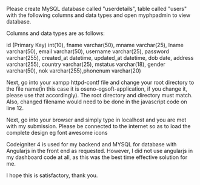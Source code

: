 Please create MySQL database called "userdetails", table called "users" with the following columns and data types and open myphpadmin to view database.

Columns and data types are as follows:

id (Primary	Key) int(10),	fname	varchar(50),	mname	varchar(25),	lname	varchar(50),	email	varchar(50),	username	varchar(25),	password	varchar(255),	created_at	datetime,	updated_at	datetime,	dob	date,	address	varchar(255),	country	varchar(25),	mstatus	varchar(18),	gender	varchar(50),	nok	varchar(255),phonenum	varchar(20)

Next, go into your xampp httpd-contf file and change your root directory to the file name(in this case it is oseno-ogsoft-application, if you change it, please use that accordingly). The root directory and directory must match. Also, changed filename would need to be done in the javascript code on line 12.

Next, go into your browser and simply type in localhost and you are met with my submission. Please be connected to the internet so as to load the complete design eg font awesome icons

Codeigniter 4 is used for my backend and MYSQL for database with Angularjs in the front end as requested. However, I did not use angularjs in my dashboard code at all, as this was the best time effective solution for me.

I hope this is satisfactory, thank you.